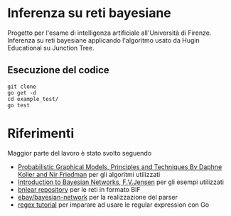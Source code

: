 # Inferenza su reti bayesiane
Progetto per l'esame di intelligenza artificiale all'Università di Firenze.<br> Inferenza su reti bayesiane applicando l'algoritmo usato da Hugin Educational su Junction Tree.
## Esecuzione del codice
```
git clone
go get -d
cd example_test/
go test
```
# Riferimenti
Maggior parte del lavoro è stato svolto seguendo 
- [Probabilistic Graphical Models, Principles and Techniques By Daphne Koller and Nir Friedman](https://mitpress.mit.edu/books/probabilistic-graphical-models) per gli algoritmi utilizzati
- [Introduction to Bayesian Networks, F.V.Jensen](https://www.amazon.com/Introduction-Bayesian-Networks-Finn-Jensen/dp/0387915028) per gli esempi utilizzati
- [bnlear repository](https://www.bnlearn.com/bnrepository/) per le reti in formato BIF
- [ebay/bayesian-network](https://github.com/eBay/bayesian-belief-networks/blob/master/bayesian/examples/bif/bif_parser.py) per la realizzazione del parser
- [regex tutorial](https://github.com/StefanSchroeder/Golang-Regex-Tutorial) per imparare ad usare le regular expression con Go